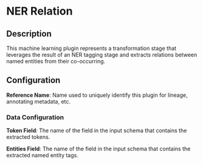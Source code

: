 
# NER Relation

## Description
This machine learning plugin represents a transformation stage that leverages the result of an NER tagging stage
and extracts relations between named entities from their co-occurring.

## Configuration
**Reference Name**: Name used to uniquely identify this plugin for lineage, annotating metadata, etc.

### Data Configuration
**Token Field**: The name of the field in the input schema that contains the extracted tokens.

**Entities Field**: The name of the field in the input schema that contains the extracted named entity tags.